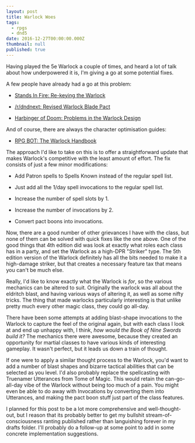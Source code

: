 ```yaml
---
layout: post
title: Warlock Woes
tags:
  - rpgs
  - dnd5
date: 2016-12-27T00:00:00.000Z
thumbnail: null
published: true
---
```


Having played the 5e Warlock a couple of times, and heard a lot of talk about how underpowered it is, I'm giving a go at some potential fixes.

A few people have already had a go at this problem:

-   [Stands In Fire: Re-keying the
    Warlock](https://standsinfire.wordpress.com/2015/08/09/dnd-5e-re-keying-the-warlock/)

-   [/r/dndnext: Revised Warlock Blade
    Pact](https://www.reddit.com/r/dndnext/comments/2z76b6/revised_warlock_blade_pact/)

-   [Harbinger of Doom: Problems in the Warlock
    Design](http://harbinger-of-doom.blogspot.co.nz/2015/03/d-5e-problems-in-warlock-design.html)

And of course, there are always the character optimisation guides:

-   [RPG BOT: The Warlock
    Handbook](http://rpgbot.net/dnd5/characters/classes/warlock/)

The approach I'd like to take on this is to offer a straightforward update that makes Warlock's competitive with the least amount of effort. The fix consists of just a few minor modifications:

-   Add Patron spells to Spells Known instead of the regular spell list.

-   Just add all the 1/day spell invocations to the regular spell list.

-   Increase the number of spell slots by 1.

-   Increase the number of invocations by 2.

-   Convert pact boons into invocations.

Now, there are a good number of other grievances I have with the class, but none of them can be solved with quick fixes like the one above. One of the good things that 4th edition did was look at exactly what roles each class has in a party, and set the Warlock as a high-DPR "Striker" type. The 5th edition version of the Warlock definitely has all the bits needed to make it a high-damage striker, but that creates a necessary feature tax that means you can't be much else.

Really, I'd like to know exactly what the Warlock is _for_, so the various mechanics can be altered to suit. Originally the warlock was all about the eldritch blast, and having various ways of altering it, as well as some nifty tricks. The thing that made warlocks particularly interesting is that unlike pretty much every other magic class, they could go all-day.

There have been some attempts at adding blast-shape invocations to the Warlock to capture the feel of the original again, but with each class I look at and end up unhappy with, I think, _how would the Book of Nine Swords build it?_ The mechanics there were awesome, because they created an opportunity for martial classes to have various kinds of interesting gameplay. It wasn't perfect, but it leads us down a train of thought.

If one were to apply a similar thought process to the Warlock, you'd want to add a number of blast shapes and bizarre tactical abilities that can be selected as you level. I'd also probably replace the spellcasting with Truenamer Utterances from Tome of Magic. This would retain the can-go-all-day vibe of the Warlock without being too much of a pain. You might even be able to do away with Invocations by converting them into Utterances, and making the pact boon stuff just part of the class features.

I planned for this post to be a lot more comprehensive and well-thought-out, but I reason that its probably better to get my bullshit stream-of-consciousness ranting published rather than languishing forever in my drafts folder. I'll probably do a follow-up at some point to add in some concrete implementation suggestions.
